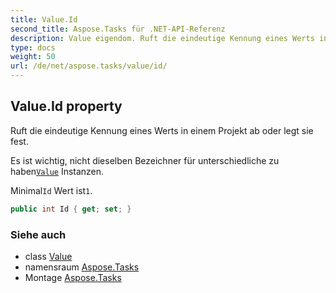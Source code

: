 ```yaml
---
title: Value.Id
second_title: Aspose.Tasks für .NET-API-Referenz
description: Value eigendom. Ruft die eindeutige Kennung eines Werts in einem Projekt ab oder legt sie fest.
type: docs
weight: 50
url: /de/net/aspose.tasks/value/id/
---
```

## Value.Id property

Ruft die eindeutige Kennung eines Werts in einem Projekt ab oder legt sie fest.

Es ist wichtig, nicht dieselben Bezeichner für unterschiedliche zu haben[`Value`](../) Instanzen.

Minimal`Id` Wert ist`1`.

```csharp
public int Id { get; set; }
```

### Siehe auch

* class [Value](../)
* namensraum [Aspose.Tasks](../../value/)
* Montage [Aspose.Tasks](../../../)


